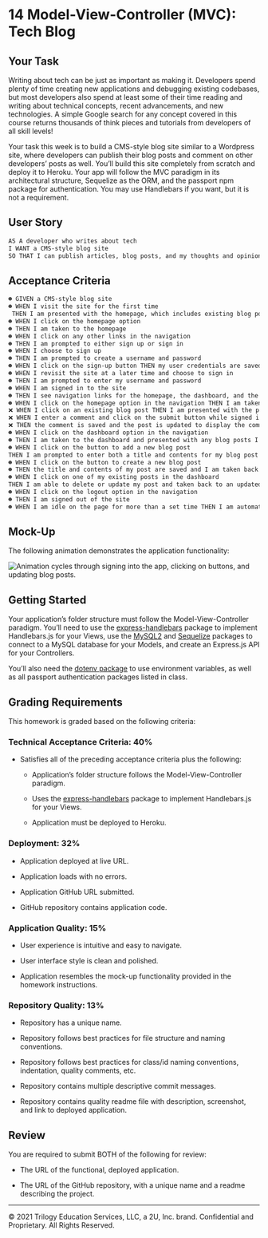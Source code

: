 # 14 Model-View-Controller (MVC): Tech Blog

## Your Task

Writing about tech can be just as important as making it. Developers spend plenty of time creating new applications and debugging existing codebases, but most developers also spend at least some of their time reading and writing about technical concepts, recent advancements, and new technologies. A simple Google search for any concept covered in this course returns thousands of think pieces and tutorials from developers of all skill levels!

Your task this week is to build a CMS-style blog site similar to a Wordpress site, where developers can publish their blog posts and comment on other developers’ posts as well. You’ll build this site completely from scratch and deploy it to Heroku. Your app will follow the MVC paradigm in its architectural structure, Sequelize as the ORM, and the passport npm package for authentication. You may use Handlebars if you want, but it is not a requirement.

## User Story

```md
AS A developer who writes about tech
I WANT a CMS-style blog site
SO THAT I can publish articles, blog posts, and my thoughts and opinions
```

## Acceptance Criteria

```md
☻ GIVEN a CMS-style blog site
☻ WHEN I visit the site for the first time 
 THEN I am presented with the homepage, which includes existing blog posts if any have been posted; navigation links for the homepage and the dashboard; and the option to log in
☻ WHEN I click on the homepage option
☻ THEN I am taken to the homepage
☻ WHEN I click on any other links in the navigation
☻ THEN I am prompted to either sign up or sign in
☻ WHEN I choose to sign up
☻ THEN I am prompted to create a username and password
☻ WHEN I click on the sign-up button THEN my user credentials are saved and I am logged into the site
☻ WHEN I revisit the site at a later time and choose to sign in
☻ THEN I am prompted to enter my username and password
☻ WHEN I am signed in to the site
☻ THEN I see navigation links for the homepage, the dashboard, and the option to log out
☻ WHEN I click on the homepage option in the navigation THEN I am taken to the homepage and presented with existing blog posts that include the post title and the date created
❌ WHEN I click on an existing blog post THEN I am presented with the post title, contents, post creator’s username, and date created for that post and have the option to leave a comment
❌ WHEN I enter a comment and click on the submit button while signed in
❌ THEN the comment is saved and the post is updated to display the comment, the comment creator’s username, and the date created
☻ WHEN I click on the dashboard option in the navigation
☻ THEN I am taken to the dashboard and presented with any blog posts I have already created and the option to add a new blog post
☻ WHEN I click on the button to add a new blog post
THEN I am prompted to enter both a title and contents for my blog post
☻ WHEN I click on the button to create a new blog post
☻ THEN the title and contents of my post are saved and I am taken back to an updated dashboard with my new blog post
☻ WHEN I click on one of my existing posts in the dashboard
THEN I am able to delete or update my post and taken back to an updated dashboard
☻ WHEN I click on the logout option in the navigation
☻ THEN I am signed out of the site
☻ WHEN I am idle on the page for more than a set time THEN I am automatically signed out of the site 
```

## Mock-Up

The following animation demonstrates the application functionality:

![Animation cycles through signing into the app, clicking on buttons, and updating blog posts.](./Assets/14-mvc-homework-demo-01.gif) 

## Getting Started

Your application’s folder structure must follow the Model-View-Controller paradigm. You’ll need to use the [express-handlebars](https://www.npmjs.com/package/express-handlebars) package to implement Handlebars.js for your Views, use the [MySQL2](https://www.npmjs.com/package/mysql2) and [Sequelize](https://www.npmjs.com/package/sequelize) packages to connect to a MySQL database for your Models, and create an Express.js API for your Controllers.

You’ll also need the [dotenv package](https://www.npmjs.com/package/dotenv) to use environment variables, as well as all passport authentication packages listed in class.

## Grading Requirements

This homework is graded based on the following criteria:

### Technical Acceptance Criteria: 40%

* Satisfies all of the preceding acceptance criteria plus the following:

    * Application’s folder structure follows the Model-View-Controller paradigm.

    * Uses the [express-handlebars](https://www.npmjs.com/package/express-handlebars) package to implement Handlebars.js for your Views.

    * Application must be deployed to Heroku.

### Deployment: 32%

* Application deployed at live URL.

* Application loads with no errors.

* Application GitHub URL submitted.

* GitHub repository contains application code.

### Application Quality: 15%

* User experience is intuitive and easy to navigate.

* User interface style is clean and polished.

* Application resembles the mock-up functionality provided in the homework instructions.

### Repository Quality: 13%

* Repository has a unique name.

* Repository follows best practices for file structure and naming conventions.

* Repository follows best practices for class/id naming conventions, indentation, quality comments, etc.

* Repository contains multiple descriptive commit messages.

* Repository contains quality readme file with description, screenshot, and link to deployed application.

## Review

You are required to submit BOTH of the following for review:

* The URL of the functional, deployed application.

* The URL of the GitHub repository, with a unique name and a readme describing the project.

---
© 2021 Trilogy Education Services, LLC, a 2U, Inc. brand. Confidential and Proprietary. All Rights Reserved.